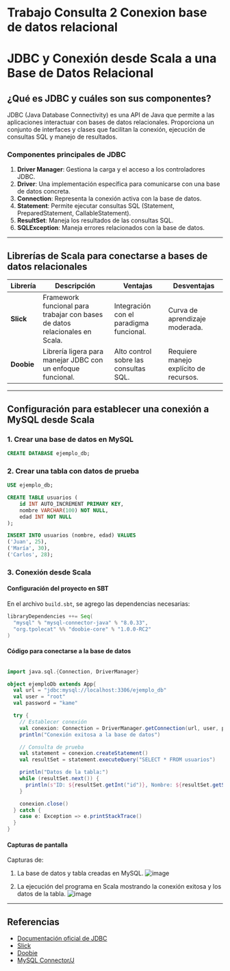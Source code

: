 # Trabajo Consulta 2 Conexion base de datos relacional
# JDBC y Conexión desde Scala a una Base de Datos Relacional

## ¿Qué es JDBC y cuáles son sus componentes?

JDBC (Java Database Connectivity) es una API de Java que permite a las aplicaciones interactuar con bases de datos relacionales. Proporciona un conjunto de interfaces y clases que facilitan la conexión, ejecución de consultas SQL y manejo de resultados.

### Componentes principales de JDBC

1. **Driver Manager**: Gestiona la carga y el acceso a los controladores JDBC.
2. **Driver**: Una implementación específica para comunicarse con una base de datos concreta.
3. **Connection**: Representa la conexión activa con la base de datos.
4. **Statement**: Permite ejecutar consultas SQL (Statement, PreparedStatement, CallableStatement).
5. **ResultSet**: Maneja los resultados de las consultas SQL.
6. **SQLException**: Maneja errores relacionados con la base de datos.

---

## Librerías de Scala para conectarse a bases de datos relacionales

| **Librería**         | **Descripción**                                                                 | **Ventajas**                                              | **Desventajas**                                    |
|----------------------|-------------------------------------------------------------------------------|----------------------------------------------------------|--------------------------------------------------|
| **Slick**           | Framework funcional para trabajar con bases de datos relacionales en Scala.   | Integración con el paradigma funcional.                   | Curva de aprendizaje moderada.                   |
| **Doobie**          | Librería ligera para manejar JDBC con un enfoque funcional.                  | Alto control sobre las consultas SQL.                     | Requiere manejo explícito de recursos.           |

---

## Configuración para establecer una conexión a MySQL desde Scala

### 1. Crear una base de datos en MySQL

```sql
CREATE DATABASE ejemplo_db;
```

### 2. Crear una tabla con datos de prueba

```sql
USE ejemplo_db;

CREATE TABLE usuarios (
    id INT AUTO_INCREMENT PRIMARY KEY,
    nombre VARCHAR(100) NOT NULL,
    edad INT NOT NULL
);

INSERT INTO usuarios (nombre, edad) VALUES
('Juan', 25),
('María', 30),
('Carlos', 28);
```

### 3. Conexión desde Scala

#### Configuración del proyecto en SBT

En el archivo `build.sbt`, se agrego las dependencias necesarias:

```scala
libraryDependencies ++= Seq(
  "mysql" % "mysql-connector-java" % "8.0.33",
  "org.tpolecat" %% "doobie-core" % "1.0.0-RC2"
)
```

#### Código para conectarse a la base de datos

```scala

import java.sql.{Connection, DriverManager}

object ejemploDb extends App{
  val url = "jdbc:mysql://localhost:3306/ejemplo_db"
  val user = "root"
  val password = "kame"

  try {
    // Establecer conexión
    val conexion: Connection = DriverManager.getConnection(url, user, password)
    println("Conexión exitosa a la base de datos")

    // Consulta de prueba
    val statement = conexion.createStatement()
    val resultSet = statement.executeQuery("SELECT * FROM usuarios")

    println("Datos de la tabla:")
    while (resultSet.next()) {
      println(s"ID: ${resultSet.getInt("id")}, Nombre: ${resultSet.getString("nombre")}, Edad: ${resultSet.getInt("edad")}")
    }

    conexion.close()
  } catch {
    case e: Exception => e.printStackTrace()
  }
}

```

#### Capturas de pantalla
Capturas de:

1. La base de datos y tabla creadas en MySQL.
   ![image](https://github.com/user-attachments/assets/58a33d4f-1110-4ab7-9e0f-5a1ca69d24ec)

3. La ejecución del programa en Scala mostrando la conexión exitosa y los datos de la tabla.
![image](https://github.com/user-attachments/assets/fff68f12-a95b-4ea8-b155-f707bc493f6b)

---

## Referencias

- [Documentación oficial de JDBC](https://docs.oracle.com/javase/8/docs/technotes/guides/jdbc/)
- [Slick](https://scala-slick.org/)
- [Doobie](https://tpolecat.github.io/doobie/)
- [MySQL Connector/J](https://dev.mysql.com/downloads/connector/j/)
